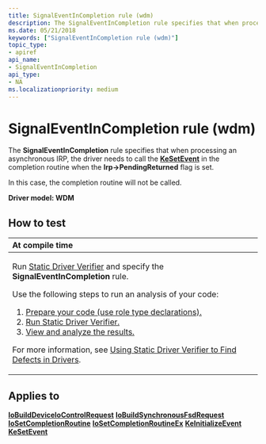 ```yaml
---
title: SignalEventInCompletion rule (wdm)
description: The SignalEventInCompletion rule specifies that when processing an asynchronous IRP, the driver needs to call the KeSetEvent in the completion routine when the Irp- PendingReturned flag is set.
ms.date: 05/21/2018
keywords: ["SignalEventInCompletion rule (wdm)"]
topic_type:
- apiref
api_name:
- SignalEventInCompletion
api_type:
- NA
ms.localizationpriority: medium
---
```


# SignalEventInCompletion rule (wdm)


The **SignalEventInCompletion** rule specifies that when processing an asynchronous IRP, the driver needs to call the [**KeSetEvent**](/windows-hardware/drivers/ddi/wdm/nf-wdm-kesetevent) in the completion routine when the **Irp-&gt;PendingReturned** flag is set.

In this case, the completion routine will not be called.

**Driver model: WDM**

How to test
-----------

<table>
<colgroup>
<col width="100%" />
</colgroup>
<thead>
<tr class="header">
<th align="left">At compile time</th>
</tr>
</thead>
<tbody>
<tr class="odd">
<td align="left"><p>Run <a href="/windows-hardware/drivers/devtest/static-driver-verifier" data-raw-source="[Static Driver Verifier](./static-driver-verifier.md)">Static Driver Verifier</a> and specify the <strong>SignalEventInCompletion</strong> rule.</p>
Use the following steps to run an analysis of your code:
<ol>
<li><a href="/windows-hardware/drivers/devtest/using-static-driver-verifier-to-find-defects-in-drivers#preparing-your-source-code" data-raw-source="[Prepare your code (use role type declarations).](./using-static-driver-verifier-to-find-defects-in-drivers.md#preparing-your-source-code)">Prepare your code (use role type declarations).</a></li>
<li><a href="/windows-hardware/drivers/devtest/using-static-driver-verifier-to-find-defects-in-drivers#running-static-driver-verifier" data-raw-source="[Run Static Driver Verifier.](./using-static-driver-verifier-to-find-defects-in-drivers.md#running-static-driver-verifier)">Run Static Driver Verifier.</a></li>
<li><a href="/windows-hardware/drivers/devtest/using-static-driver-verifier-to-find-defects-in-drivers#viewing-and-analyzing-the-results" data-raw-source="[View and analyze the results.](./using-static-driver-verifier-to-find-defects-in-drivers.md#viewing-and-analyzing-the-results)">View and analyze the results.</a></li>
</ol>
<p>For more information, see <a href="/windows-hardware/drivers/devtest/using-static-driver-verifier-to-find-defects-in-drivers" data-raw-source="[Using Static Driver Verifier to Find Defects in Drivers](./using-static-driver-verifier-to-find-defects-in-drivers.md)">Using Static Driver Verifier to Find Defects in Drivers</a>.</p></td>
</tr>
</tbody>
</table>

Applies to
----------

[**IoBuildDeviceIoControlRequest**](/windows-hardware/drivers/ddi/wdm/nf-wdm-iobuilddeviceiocontrolrequest)
[**IoBuildSynchronousFsdRequest**](/windows-hardware/drivers/ddi/wdm/nf-wdm-iobuildsynchronousfsdrequest)
[**IoSetCompletionRoutine**](/windows-hardware/drivers/ddi/wdm/nf-wdm-iosetcompletionroutine)
[**IoSetCompletionRoutineEx**](/windows-hardware/drivers/ddi/wdm/nf-wdm-iosetcompletionroutineex)
[**KeInitializeEvent**](/windows-hardware/drivers/ddi/wdm/nf-wdm-keinitializeevent)
[**KeSetEvent**](/windows-hardware/drivers/ddi/wdm/nf-wdm-kesetevent)
